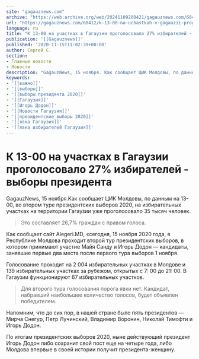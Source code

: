 ```yaml
---
site: "gagauznews.com"
archive: "https://web.archive.org/web/20241109200421/gagauznews.com/68412/k-13-00-na-uchastkah-v-gagauzii-progolosovalo-27-izbiratelej-vybory-prezidenta.html"
url: "https://gagauznews.com/68412/k-13-00-na-uchastkah-v-gagauzii-progolosovalo-27-izbiratelej-vybory-prezidenta.html"
language: ru
title: "К 13-00 на участках в Гагаузии проголосовало 27% избирателей - выборы президента"
publication: '[[Gagauznews]]'
published: '2020-11-15T11:02:39+00:00'
author: Сергей С.
section:
- Главные новости
- Новости
description: "GagauzNews, 15 ноября. Как сообщает ЦИК Молдовы, по данным на 13-00, во втором туре президентских выборов 2020, на избирательных участках на территории Гагаузии уже проголосовало 35 тысяч человек. Это составляет 26,7% граждан с правом голоса. Как сообщает сайт Alegeri.MD, «сегодня, 15 ноября 2020 года, в Республике Молдова проходит второй тур президентских выборов, в котором принимают участие Майя Санду и Игорь Додон — кандидаты, занявшие первые два места после первого тура выборов 1 ноября. Голосование проходит на 2 004 избирательных участках в Молдове и 139 избирательных участках за рубежом, открытых с 7:00 до 21:00. В Гагаузии функционируют 67 избирательных участков. Для […]"
keywords:
- '[[важно]]'
- '[[выборы]]'
- '[[выборы президента 2020]]'
- '[[Гагаузия]]'
- '[[Игорь Додон]]'
- '[[Новости Гагаузии]]'
- '[[президентские выборы 2020]]'
- '[[явка Гагаузия]]'
- '[[явка избирателей Гагаузия]]'
---
```


# К 13-00 на участках в Гагаузии проголосовало 27% избирателей - выборы президента

GagauzNews, 15 ноября.Как сообщает ЦИК Молдовы, по данным на 13-00, во втором туре президентских выборов 2020, на избирательных участках на территории Гагаузии уже проголосовало 35 тысяч человек.

> Это составляет 26,7% граждан с правом голоса.

Как сообщает сайт Alegeri.MD, «сегодня, 15 ноября 2020 года, в Республике Молдова проходит второй тур президентских выборов, в котором принимают участие Майя Санду и Игорь Додон — кандидаты, занявшие первые два места после первого тура выборов 1 ноября.

Голосование проходит на 2 004 избирательных участках в Молдове и 139 избирательных участках за рубежом, открытых с 7: 00 до 21: 00. В Гагаузии функционируют 67 избирательных участков.

> Для второго тура голосования порога явки нет. Кандидат, набравший наибольшее количество голосов, будет объявлен победителем.

Напомним, что до сих пор, в нашей стране было пять президентов — Мирча Снегур, Петр Лучинский, Владимир Воронин, Николай Тимофти и Игорь Додон.

По итогам президентских выборов 2020, ныне действующий президент Игорь Додон либо сохранит свой пост еще на четыре года, либо Молдова впервые в своей истории получит президента-женщину.